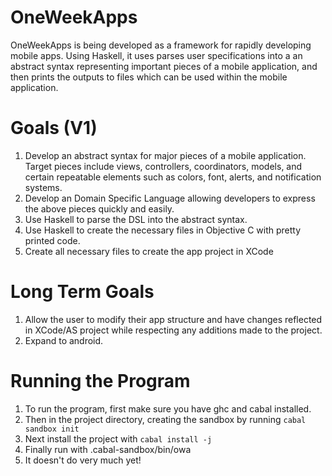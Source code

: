 # OneWeekApps
OneWeekApps is being developed as a framework for rapidly developing mobile apps. Using Haskell, it uses parses user specifications into a an abstract syntax representing important pieces of a mobile application, and then prints the outputs to files which can be used within the mobile application. 

# Goals (V1)
1. Develop an abstract syntax for major pieces of a mobile application. Target pieces include views, controllers, coordinators, models, and certain repeatable elements such as colors, font, alerts, and notification systems.  
2. Develop an Domain Specific Language allowing developers to express the above pieces quickly and easily.
3. Use Haskell to parse the DSL into the abstract syntax.
4. Use Haskell to create the necessary files in Objective C with pretty printed code.
5. Create all necessary files to create the app project in XCode 

# Long Term Goals
1. Allow the user to modify their app structure and have changes reflected in XCode/AS project while respecting any additions made to the project.
2. Expand to android.

# Running the Program
1. To run the program, first make sure you have ghc and cabal installed.
2. Then in the project directory, creating the sandbox by running `cabal sandbox init`
3. Next install the project with `cabal install -j`
4. Finally run with .cabal-sandbox/bin/owa
5. It doesn't do very much yet!

